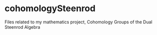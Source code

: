 # cohomologySteenrod
Files related to my mathematics project, Cohomology Groups of the Dual Steenrod Algebra
